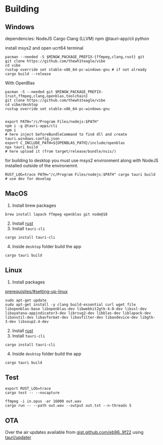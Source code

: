 # Building

## Windows

dependencies:
NodeJS
Cargo
Clang (LLVM)
npm @tauri-app/cli
python

install msys2 and open ucrt64 terminal

```console
pacman --needed -S $MINGW_PACKAGE_PREFIX-{ffmpeg,clang,rust} git
git clone https://github.com/thewh1teagle/vibe
cd vibe
rustup override set stable-x86_64-pc-windows-gnu # if not already
cargo build --release
```

With OpenBlas

```console
pacman -S --needed git $MINGW_PACKAGE_PREFIX-{rust,ffmpeg,clang,openblas,toolchain}
git clone https://github.com/thewh1teagle/vibe
cd vibe/desktop
rustup override set stable-x86_64-pc-windows-gnu


export PATH="/c/Program Files/nodejs:$PATH"
npm i -g @tauri-apps/cli
npm i
# here inject beforeBundleCommand to find dll and create tauri.windows.config.json
export C_INCLUDE_PATH=${OPENBLAS_PATH}/include/openblas
npx tauri build
# here upload it (from target/release/bundle/nsis/)
```

for building to desktop you must use msys2 environment along with NodeJS installed outside of the environemnt.

```
RUST_LOG=trace PATH="/c/Program Files/nodejs:$PATH" cargo tauri build # use dev for develop
```

## MacOS

1. Install brew packages

```console
brew install lapack ffmpeg openblas git node@18
```

2. Install [rust](https://www.rust-lang.org/tools/install)
3. Install `tauri-cli`

```console
cargo install tauri-cli
```

4. Inside `desktop` folder build the app

```console
cargo tauri build
```

## Linux

1. Install packages

[prerequisites/#setting-up-linux](https://tauri.app/v1/guides/getting-started/prerequisites/#setting-up-linux)

```console
sudo apt-get update
sudo apt-get install -y clang build-essential curl wget file libopenblas-base libopenblas-dev libwebkit2gtk-4.0-dev libssl-dev libayatana-appindicator3-dev librsvg2-dev libblas-dev liblapack-dev libavutil-dev libavformat-dev libavfilter-dev libavdevice-dev libgtk-3-dev libsoup2.4-dev
```

2. Install [rust](https://www.rust-lang.org/tools/install)
3. Install `tauri-cli`

```console
cargo install tauri-cli
```

4. Inside `desktop` folder build the app

```console
cargo tauri build
```

## Test

```
export RUST_LOG=trace
cargo test -- --nocapture
```

```console
ffmpeg -i in.opus -ar 16000 out.wav
cargo run -- --path out.wav --output out.txt --n-threads 5
```

## OTA

Over the air updates available from [gist.github.com/eb96..9f22](https://gist.github.com/thewh1teagle/eb96494f626dd46fcabdb07ef37b9f22) using [tauri/updater](https://tauri.app/v1/guides/distribution/updater/)
